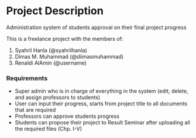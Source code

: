 # Project Description

Administration system of students approval on their final project progress

This is a freelance project with the members of:

1. Syahril Hanla (@syahrilhanla)
2. Dimas M. Muhammad (@diimasmuhammad)
3. Renaldi AlAmin (@username)

### Requirements

- Super admin who is in charge of everything in the system (edit, delete, and assign professors to students)
- User can input their progress, starts from project title to all documents that are required
- Professors can approve students progress
- Students can propose their project to Result Seminar after uploading all the required files (Chp. I-V)
